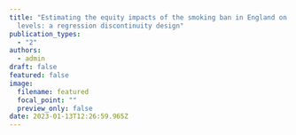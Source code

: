 ```yaml
---
title: "Estimating the equity impacts of the smoking ban in England on cotinine
  levels: a regression discontinuity design"
publication_types:
  - "2"
authors:
  - admin
draft: false
featured: false
image:
  filename: featured
  focal_point: ""
  preview_only: false
date: 2023-01-13T12:26:59.965Z
---
```

